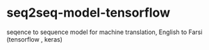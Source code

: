 # seq2seq-model-tensorflow

seqence to sequence model for machine translation, English to Farsi
(tensorflow , keras)
